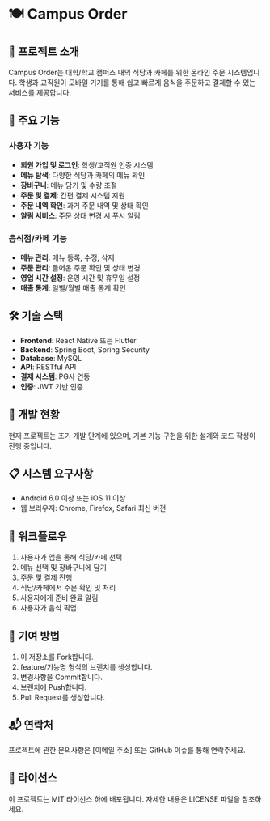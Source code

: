 # 🍽️ Campus Order

## 📱 프로젝트 소개
Campus Order는 대학/학교 캠퍼스 내의 식당과 카페를 위한 온라인 주문 시스템입니다. 학생과 교직원이 모바일 기기를 통해 쉽고 빠르게 음식을 주문하고 결제할 수 있는 서비스를 제공합니다.

## 🎯 주요 기능

### 사용자 기능
- **회원 가입 및 로그인**: 학생/교직원 인증 시스템
- **메뉴 탐색**: 다양한 식당과 카페의 메뉴 확인
- **장바구니**: 메뉴 담기 및 수량 조절
- **주문 및 결제**: 간편 결제 시스템 지원
- **주문 내역 확인**: 과거 주문 내역 및 상태 확인
- **알림 서비스**: 주문 상태 변경 시 푸시 알림

### 음식점/카페 기능
- **메뉴 관리**: 메뉴 등록, 수정, 삭제
- **주문 관리**: 들어온 주문 확인 및 상태 변경
- **영업 시간 설정**: 운영 시간 및 휴무일 설정
- **매출 통계**: 일별/월별 매출 통계 확인

## 🛠️ 기술 스택
- **Frontend**: React Native 또는 Flutter
- **Backend**: Spring Boot, Spring Security
- **Database**: MySQL
- **API**: RESTful API
- **결제 시스템**: PG사 연동
- **인증**: JWT 기반 인증

## 🌱 개발 현황
현재 프로젝트는 초기 개발 단계에 있으며, 기본 기능 구현을 위한 설계와 코드 작성이 진행 중입니다.

## 📋 시스템 요구사항
- Android 6.0 이상 또는 iOS 11 이상
- 웹 브라우저: Chrome, Firefox, Safari 최신 버전

## 🔄 워크플로우
1. 사용자가 앱을 통해 식당/카페 선택
2. 메뉴 선택 및 장바구니에 담기
3. 주문 및 결제 진행
4. 식당/카페에서 주문 확인 및 처리
5. 사용자에게 준비 완료 알림
6. 사용자가 음식 픽업

## 🤝 기여 방법
1. 이 저장소를 Fork합니다.
2. feature/기능명 형식의 브랜치를 생성합니다.
3. 변경사항을 Commit합니다.
4. 브랜치에 Push합니다.
5. Pull Request를 생성합니다.

## 📬 연락처
프로젝트에 관한 문의사항은 [이메일 주소] 또는 GitHub 이슈를 통해 연락주세요.

## 📜 라이선스
이 프로젝트는 MIT 라이선스 하에 배포됩니다. 자세한 내용은 LICENSE 파일을 참조하세요.
